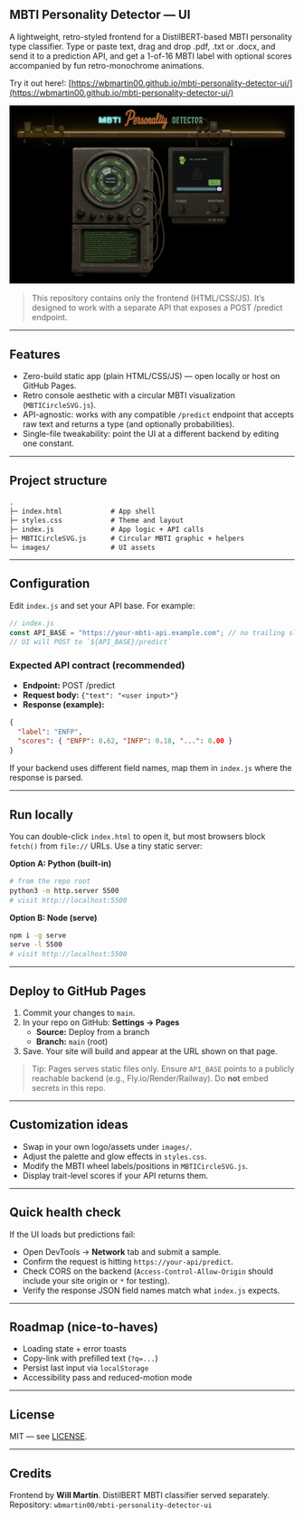 ## MBTI Personality Detector — UI

A lightweight, retro-styled frontend for a DistilBERT-based MBTI personality type classifier. Type or paste text, drag and drop .pdf, .txt or .docx, and send it to a prediction API, and get a 1-of-16 MBTI label with optional scores accompanied by fun retro-monochrome animations.

Try it out here!: [https://wbmartin00.github.io/mbti-personality-detector-ui/](https://wbmartin00.github.io/mbti-personality-detector-ui/)

![](/images/ss1.png)

> This repository contains only the frontend (HTML/CSS/JS). It’s designed to work with a separate API that exposes a POST /predict endpoint.

---

##  Features
- Zero-build static app (plain HTML/CSS/JS) — open locally or host on GitHub Pages.
- Retro console aesthetic with a circular MBTI visualization (`MBTICircleSVG.js`).
- API-agnostic: works with any compatible `/predict` endpoint that accepts raw text and returns a type (and optionally probabilities).
- Single-file tweakability: point the UI at a different backend by editing one constant.

---

##  Project structure

```
.
├─ index.html            # App shell
├─ styles.css            # Theme and layout
├─ index.js              # App logic + API calls
├─ MBTICircleSVG.js      # Circular MBTI graphic + helpers
└─ images/               # UI assets
```

---

##  Configuration

Edit `index.js` and set your API base. For example:

```js
// index.js
const API_BASE = "https://your-mbti-api.example.com"; // no trailing slash
// UI will POST to `${API_BASE}/predict`
```

### Expected API contract (recommended)
- **Endpoint:** POST /predict
- **Request body:** `{"text": "<user input>"}`
- **Response (example):**
```json
{
  "label": "ENFP",
  "scores": { "ENFP": 0.62, "INFP": 0.18, "...": 0.00 }
}
```

If your backend uses different field names, map them in `index.js` where the response is parsed.

---

##  Run locally

You can double-click `index.html` to open it, but most browsers block `fetch()` from `file://` URLs. Use a tiny static server:

**Option A: Python (built-in)**
```bash
# from the repo root
python3 -m http.server 5500
# visit http://localhost:5500
```

**Option B: Node (serve)**
```bash
npm i -g serve
serve -l 5500
# visit http://localhost:5500
```

---

##  Deploy to GitHub Pages
1. Commit your changes to `main`.
2. In your repo on GitHub: **Settings → Pages**
   - **Source:** Deploy from a branch
   - **Branch:** `main` (root)
3. Save. Your site will build and appear at the URL shown on that page.

> Tip: Pages serves static files only. Ensure `API_BASE` points to a publicly reachable backend (e.g., Fly.io/Render/Railway). Do **not** embed secrets in this repo.

---

##  Customization ideas
- Swap in your own logo/assets under `images/`.
- Adjust the palette and glow effects in `styles.css`.
- Modify the MBTI wheel labels/positions in `MBTICircleSVG.js`.
- Display trait-level scores if your API returns them.

---

##  Quick health check

If the UI loads but predictions fail:
- Open DevTools → **Network** tab and submit a sample.
- Confirm the request is hitting `https://your-api/predict`.
- Check CORS on the backend (`Access-Control-Allow-Origin` should include your site origin or `*` for testing).
- Verify the response JSON field names match what `index.js` expects.

---

##  Roadmap (nice-to-haves)
- Loading state + error toasts
- Copy-link with prefilled text (`?q=...`)
- Persist last input via `localStorage`
- Accessibility pass and reduced-motion mode

---

##  License

MIT — see [LICENSE](./LICENSE).

---

##  Credits

Frontend by **Will Martin**. DistilBERT MBTI classifier served separately.  
Repository: `wbmartin00/mbti-personality-detector-ui`
